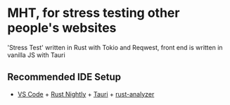# MHT, for stress testing other people's websites

'Stress Test' written in Rust with Tokio and Reqwest, front end is written in vanilla JS with Tauri

## Recommended IDE Setup

- [VS Code](https://code.visualstudio.com/) + [Rust Nightly](https://doc.rust-lang.org/book/appendix-07-nightly-rust.html) + [Tauri](https://marketplace.visualstudio.com/items?itemName=tauri-apps.tauri-vscode) + [rust-analyzer](https://marketplace.visualstudio.com/items?itemName=rust-lang.rust-analyzer)
